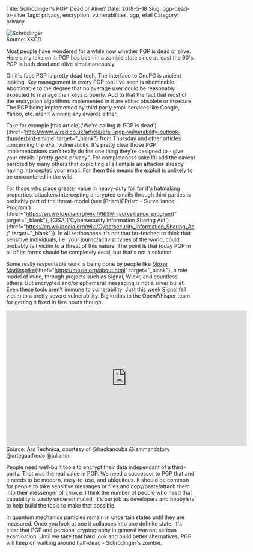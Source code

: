 Title: Schrödinger's PGP: Dead or Alive?
Date: 2018-5-18
Slug: pgp-dead-or-alive
Tags: privacy, encryption, vulnerabilities, pgp, efail
Category: privacy

![Schrödinger](https://imgs.xkcd.com/comics/schrodinger.jpg) <br>
Source: XKCD

Most people have wondered for a while now whether PGP is dead or alive. Here's my take on it: PGP has been in a zombie state since at least the 90's. PGP is both dead and alive simulataneously.

On it's face PGP is pretty dead tech. The interface to GnuPG is ancient looking. Key management in every PGP tool I've seen is abominable. Abominable to the degree that no average user could be reasonably expected to manage their keys properly. Add to that the fact that most of the encryption algorithms implemented in it are either obsolete or insecure. The PGP being implemented by third party email services like Google, Yahoo, etc. aren't winning any awards either.

Take for example [this article]('We're calling it: PGP is dead'){:href='http://www.wired.co.uk/article/efail-pgp-vulnerability-outlook-thunderbird-smime' target="_blank"} from Thursday and other articles concerning the eFail vulnerability. It's pretty clear those PGP implementations can't really do the one thing they're designed to - give your emails "pretty good privacy". For completeness sake I'll add the caveat parroted by many others that exploiting eFail entails an attacker already having intercepted your email. For them this means the exploit is unlikely to be encountered in the wild. 

For those who place greater value in heavy-duty foil for it's hatmaking properties, attackers intercepting encrypted emails through third parties is probably part of the threat-model (see [Prism]('Prism - Surveillance Program'){:href="https://en.wikipedia.org/wiki/PRISM_(surveillance_program)" target="_blank"}, [CISA]('Cybersecurity Information Sharing Act'){:href="https://en.wikipedia.org/wiki/Cybersecurity_Information_Sharing_Act" target="_blank"}). In all seriousness it's not that far-fetched to think that sensitive individuals, i.e. your journo/activist types of the world, could probably fall victim to a threat of this nature. The point is that today PGP in all of its forms should be completely dead, but that's not a solution.

Some really respectable work is being done by people like [Moxie Marlinspike]('Moxie'){:href="https://moxie.org/about.html" target="_blank"}, a role model of mine, through projects such as Signal, Wickr, and countless others. But encrypted and/or ephemeral messaging is not a silver bullet. Even these tools aren't immune to vulnerability. Just this week Signal fell victim to a pretty severe vulnerability. Big kudos to the OpenWhisper team for getting it fixed in five hours though.

<iframe  src="https://player.vimeo.com/video/270232223" width="640" height="360" frameborder="0" webkitallowfullscreen mozallowfullscreen allowfullscreen></iframe>
Source: Ars Technica, courtesy of @hackancuba @iammandatory @ortegaalfredo @julianor

People need well-built tools to encrypt their data independant of a third-party. That was the real value in PGP. We need a successor to PGP that and it needs to be modern, easy-to-use, and ubiquitous. It should be common for people to take sensitive messages or files and copy/paste/attach them into their messenger of choice. I think the number of people who need that capability is vastly underestimated. It's our job as developers and hobbyists to help build the tools to make that possible. 

In quantum mechanics particles remain in uncertain states until they are measured. Once you look at one it collapses into one definite state. It's clear that PGP and personal cryptography in general warrant serious examination. Until we take that hard look and build better alternatives, PGP will keep on walking around half-dead - Schrödinger's zombie.

